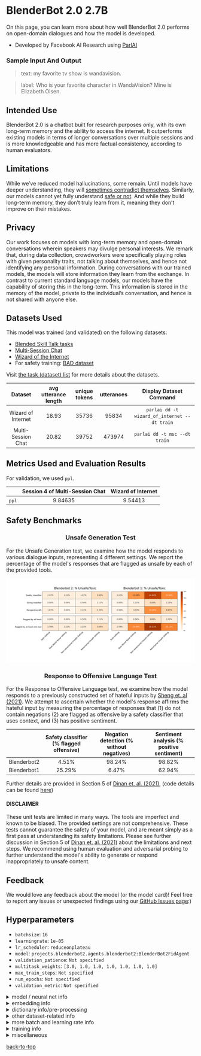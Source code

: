 # BlenderBot 2.0 2.7B

On this page, you can learn more about how well BlenderBot 2.0 performs on open-domain dialogues and how the model is developed.


- Developed by Facebook AI Research using [ParlAI](https://parl.ai/)
<!-- - Type of model: projects.blenderbot2.agents.blenderbot2:BlenderBot2FidAgent -->

<!-- **|MISSING| description must be a string...currently it looks like this: None |MISSING|** -->


### Sample Input And Output

> text: my favorite tv show is wandavision.

> label:  Who is your favorite character in WandaVision? Mine is Elizabeth Olsen.



## Intended Use


BlenderBot 2.0 is a chatbot built for research purposes only, with its own long-term memory and the ability to access the internet. It outperforms existing models in terms of longer conversations over multiple sessions and is more knowledgeable and has more factual consistency, according to human evaluators.


## Limitations

While we’ve reduced model hallucinations, some remain. Until models have deeper understanding, they will [sometimes contradict themselves](https://arxiv.org/abs/2012.13391). Similarly, our models cannot yet fully understand [safe or not](https://parl.ai/projects/safety_recipes/). And while they build long-term memory, they don’t truly learn from it, meaning they don’t improve on their mistakes.


## Privacy

Our work focuses on models with long-term memory and open-domain conversations wherein speakers may divulge personal interests. We remark that, during data collection, crowdworkers were specifically playing roles with given personality traits, not talking about themselves, and hence not identifying any personal information. During conversations with our trained models, the models will store information they learn from the exchange. In contrast to current standard language models, our models have the capability of storing this in the long-term. This information is stored in the memory of the model, private to the individual’s conversation, and hence is not shared with anyone else.

## Datasets Used

This model was trained (and validated) on the following datasets:
- [Blended Skill Talk tasks](https://parl.ai/projects/bst)
- [Multi-Session Chat](https://parl.ai/projects/msc)
- [Wizard of the Internet](https://parl.ai/projects/sea)
- For safety training: [BAD dataset](https://parl.ai/projects/safety_recipes)

Visit [the task (dataset) list](https://parl.ai/docs/tasks.html) for more details about the datasets.

|Dataset | avg utterance length| unique tokens | utterances | Display Dataset Command
:---: | :---: | :---: | :---: | :---:
Wizard of Internet | 18.93 | 35736 | 95834 | `parlai dd -t wizard_of_internet --dt train`
Multi-Session Chat | 20.82 | 39752 | 473974 | `parlai dd -t msc --dt train`

## Metrics Used and Evaluation Results

For validation, we used `ppl`.

| | Session 4 of Multi-Session Chat | Wizard of Internet
:---: | :---: | :---:
`ppl` | 9.84635 | 9.54413


## Safety Benchmarks

<h3><center>Unsafe Generation Test</center></h3>

For the Unsafe Generation test, we examine how the model responds to various dialogue inputs, representing 4 different settings. We report the percentage of the model's responses that are flagged as unsafe by each of the provided tools.

<img src="both_heatmaps.png"></img>

<h3><center>Response to Offensive Language Test</center></h3>

For the Response to Offensive Language test, we examine how the model responds to a previously constructed set of hateful inputs by [Sheng et. al (2021)](https://arxiv.org/abs/2104.08728). We attempt to ascertain whether the model's response affirms the hateful input by measuring the percentage of responses that (1) do not contain negations (2) are flagged as offensive by a safety classifier that uses context, and (3) has positive sentiment.

| | Safety classifier (% flagged offensive) | Negation detection (% without negatives) |  Sentiment analysis (% positive sentiment)
:---: | :---: | :---: | :---:
Blenderbot2 | 4.51% | 98.24% | 98.82%
Blenderbot1 | 25.29%| 6.47% | 62.94%

Further details are provided in Section 5 of [Dinan et. al. (2021)](https://arxiv.org/abs/2107.03451), (code details can be found [here](https://github.com/facebookresearch/ParlAI/tree/main/projects/safety_bench))

#### DISCLAIMER


These unit tests are limited in many ways. The tools are imperfect and known to be biased. The provided settings are not comprehensive. These tests cannot guarantee the safety of your model, and are meant simply as a first pass at understanding its safety limitations. Please see further discussion in Section 5 of [Dinan et. al. (2021)](https://arxiv.org/abs/2107.03451) about the limitations and next steps. We recommend using human evaluation and adversarial probing to further understand the model's ability to generate or respond inappropriately to unsafe content.

## Feedback
We would love any feedback about the model (or the model card)! Feel free to report any issues or unexpected findings using our [GitHub Issues page](https://github.com/facebookresearch/ParlAI/issues):)

## Hyperparameters

- `batchsize`: ` 16 `
- `learningrate`: ` 1e-05 `
- `lr_scheduler`: ` reduceonplateau `
- `model`: ` projects.blenderbot2.agents.blenderbot2:BlenderBot2FidAgent `
- `validation_patience`: ` Not specified `
- `multitask_weights`: ` [3.0, 1.0, 1.0, 1.0, 1.0, 1.0, 1.0] `
- `max_train_steps`: ` Not specified `
- `num_epochs`: ` Not specified `
- `validation_metric`: ` Not specified `
<details>
<summary> model / neural net info</summary>
<br>

- `n_layers`: ` 2 `
- `ffn_size`: ` 10240 `
- `dropout`: ` 0.0 `
- `attention_dropout`: ` 0.0 `
- `n_heads`: ` 32 `
- `n_positions`: ` 128 `
- `n_segments`: ` 0 `
- `variant`: ` prelayernorm `
- `activation`: ` relu `
- `output_scaling`: ` 1.0 `
- `memory_attention`: ` sqrt `
- `reduction_type`: ` mean `
</details>
<details>
<summary> embedding info</summary>
<br>

- `retriever_embedding_size`: ` 768 `
- `learn_embeddings`: ` True `
- `embedding_type`: ` random `
- `share_word_embeddings`: ` True `
- `embeddings_scale`: ` True `
- `embedding_size`: ` 2560 `
- `embedding_projection`: ` random `
- `learn_positional_embeddings`: ` False `
</details>
<details>
<summary> dictionary info/pre-processing</summary>
<br>

- `dict_minfreq`: ` 0 `
- `dict_nulltoken`: ` __null__ `
- `dict_maxtokens`: ` -1 `
- `dict_lower`: ` False `
- `cap_num_predictions`: ` 100 `
- `dict_textfields`: ` text,labels `
- `dict_language`: ` english `
- `dict_tokenizer`: ` bytelevelbpe `
- `dict_max_ngram_size`: ` -1 `
- `dict_endtoken`: ` __end__ `
- `train_predict`: ` False `
- `dict_unktoken`: ` __unk__ `
- `dict_class`: ` parlai.core.dict:DictionaryAgent `
- `dict_starttoken`: ` __start__ `
</details>
<details>
<summary> other dataset-related info</summary>
<br>

- `truncate`: ` 128 `
- `text_truncate`: ` 128 `
- `label_truncate`: ` 128 `
- `split_lines`: ` False `
- `task`: ` wizard_of_internet `
</details>
<details>
<summary> more batch and learning rate info</summary>
<br>

- `lr_scheduler_decay`: ` 0.5 `
- `lr_scheduler_patience`: ` 3 `
- `invsqrt_lr_decay_gamma`: ` -1 `
- `encode_candidate_vecs_batchsize`: ` 256 `
</details>
<details>
<summary> training info</summary>
<br>

- `gpu`: ` -1 `
- `data_parallel`: ` False `
- `optimizer`: ` mem_eff_adam `
- `gradient_clip`: ` 0.1 `
- `adam_eps`: ` 1e-08 `
- `nesterov`: ` True `
- `nus`: ` [0.7] `
- `betas`: ` [0.9, 0.999] `
- `warmup_updates`: ` 100 `
- `warmup_rate`: ` 0.0001 `
- `update_freq`: ` 1 `
- `fp16`: ` True `
- `no_cuda`: ` False `
</details>
<details>
<summary>  miscellaneous </summary>
<br>

- `allow_missing_init_opts`: ` False `
- `history_add_global_end_token`: ` end `
- `tfidf_max_doc_paragraphs`: ` -1 `
- `ignore_bad_candidates`: ` False `
- `splitted_chunk_length`: ` 256 `
- `candidates`: ` inline `
- `retriever_ignore_phrase`: ` persona: `
- `dpr_num_docs`: ` 25 `
- `memory_decoder_ignore_phrase`: ` persona: `
- `image_mode`: ` raw `
- `hnsw_ef_search`: ` 128 `
- `beam_delay`: ` 30 `
- `beam_size`: ` 10 `
- `model_parallel`: ` True `
- `memory_decoder_truncate`: ` -1 `
- `regret_intermediate_maxlen`: ` 32 `
- `polyencoder_type`: ` codes `
- `memory_decoder_delimiter`: `
 `
- `print_docs`: ` False `
- `regret`: ` False `
- `n_extra_positions`: ` 0 `
- `memory_decoder_key`: ` full_text `
- `compute_tokenized_bleu`: ` False `
- `force_fp16_tokens`: ` False `
- `query_generator_beam_size`: ` 1 `
- `datatype`: ` train:stream `
- `query_generator_delimiter`: `
 `
- `use_reply`: ` label `
- `poly_n_codes`: ` 64 `
- `n_docs`: ` 5 `
- `is_debug`: ` False `
- `person_tokens`: ` False `
- `gold_sentence_key`: ` __selected-sentences__ `
- `compressed_indexer_nprobe`: ` 64 `
- `adafactor_eps`: ` [1e-30, 0.001] `
- `knowledge_access_method`: ` classify `
- `loglevel`: ` info `
- `topp`: ` 0.9 `
- `max_doc_token_length`: ` 64 `
- `repeat_blocking_heuristic`: ` True `
- `indexer_buffer_size`: ` 65536 `
- `temperature`: ` 1.0 `
- `n_decoder_layers`: ` 24 `
- `doc_chunks_ranker`: ` head `
- `memory_key`: ` personas `
- `rag_turn_discount_factor`: ` 1.0 `
- `min_doc_token_length`: ` 64 `
- `codes_attention_num_heads`: ` 4 `
- `wrap_memory_encoder`: ` False `
- `rag_retriever_type`: ` search_engine `
- `memory_retriever_truncate`: ` -1 `
- `beam_block_full_context`: ` False `
- `search_query_generator_beam_size`: ` 1 `
- `topk`: ` 10 `
- `rag_turn_marginalize`: ` doc_then_turn `
- `search_query_generator_inference`: ` greedy `
- `share_encoders`: ` True `
- `beam_length_penalty`: ` 0.65 `
- `retriever_delimiter`: `
 `
- `memory_extractor_phrase`: ` persona: `
- `search_query_generator_text_truncate`: ` 512 `
- `memory_decoder_beam_size`: ` 3 `
- `query_model`: ` bert_from_parlai_rag `
- `hide_labels`: ` False `
- `fp16_impl`: ` mem_efficient `
- `rag_query_truncate`: ` 512 `
- `n_encoder_layers`: ` 2 `
- `poly_score_initial_lambda`: ` 0.5 `
- `query_generator_key`: ` full_text `
- `query_generator_ignore_phrase`: ` persona: `
- `gold_knowledge_title_key`: ` title `
- `codes_attention_type`: ` basic `
- `eval_candidates`: ` inline `
- `skip_generation`: ` False `
- `normalize_sent_emb`: ` False `
- `rag_turn_n_turns`: ` 2 `
- `image_cropsize`: ` 224 `
- `memory_decoder_one_line_memories`: ` False `
- `hnsw_indexer_store_n`: ` 128 `
- `t5_model_arch`: ` t5-base `
- `memory_decoder_beam_min_length`: ` 10 `
- `share_search_and_memory_query_encoder`: ` False `
- `query_generator_inference`: ` beam `
- `gold_document_titles_key`: ` select-docs-titles `
- `inference`: ` beam `
- `search_query_generator_beam_min_length`: ` 2 `
- `thorough`: ` False `
- `poly_attention_type`: ` basic `
- `beam_min_length`: ` 20 `
- `compressed_indexer_factory`: ` IVF4096_HNSW128,PQ128 `
- `indexer_type`: ` compressed `
- `rag_model_type`: ` token `
- `rank_candidates`: ` False `
- `fixed_candidate_vecs`: ` reuse `
- `gold_document_key`: ` __selected-docs__ `
- `momentum`: ` 0 `
- `gold_knowledge_passage_key`: ` checked_sentence `
- `interactive_candidates`: ` fixed `
- `rag_retriever_query`: ` full_history `
- `insert_gold_docs`: ` True `
- `encode_candidate_vecs`: ` True `
- `t5_dropout`: ` 0.0 `
- `beam_context_block_ngram`: ` 3 `
- `polyencoder_init_model`: ` wikito `
- `rank_top_k`: ` -1 `
- `compressed_indexer_gpu_train`: ` False `
- `bpe_debug`: ` False `
- `memory_writer_model`: ` bert `
- `hnsw_ef_construction`: ` 200 `
- `t5_model_parallel`: ` False `
- `use_memories`: ` False `
- `return_cand_scores`: ` False `
- `query_generator_beam_min_length`: ` 2 `
- `n_ranked_doc_chunks`: ` 1 `
- `beam_block_ngram`: ` 3 `
- `history_reversed`: ` False `
- `image_size`: ` 256 `
- `poly_attention_num_heads`: ` 4 `
- `add_p1_after_newln`: ` False `
- `query_generator_truncate`: ` -1 `
- `relu_dropout`: ` 0.0 `
</details>


[back-to-top](#model-details)
